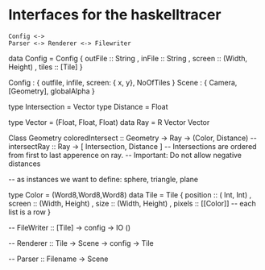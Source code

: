Interfaces for the haskelltracer
================================


    Config <->
    Parser <-> Renderer <-> Filewriter

data Config = Config
{   outFile :: String
,   inFile :: String
,   screen :: (Width, Height)
,   tiles  :: [Tile]
}

Config :  { outfile, infile, screen: { x, y}, NoOfTiles }
Scene : { Camera, [Geometry], globalAlpha }

type Intersection = Vector
type Distance = Float

type Vector = (Float, Float, Float)
data Ray = R Vector Vector

Class Geometry
    coloredIntersect :: Geometry -> Ray -> (Color, Distance)
    -- intersectRay :: Ray ->  [ Intersection, Distance ]
    -- Intersections are ordered from first to last apperence on ray.
    -- Important: Do not allow negative distances

-- as instances we want to define: sphere, triangle, plane

type Color = (Word8,Word8,Word8)
data Tile = Tile
{   position :: ( Int, Int)
,   screen :: (Width, Height)
,   size :: (Width, Height)
,   pixels :: [[Color]] -- each list is a row
}

-- FileWriter :: [Tile] -> config -> IO ()

-- Renderer :: Tile -> Scene -> config -> Tile

-- Parser :: Filename -> Scene
